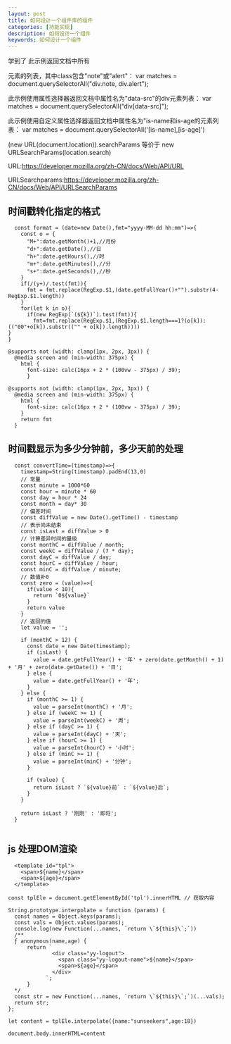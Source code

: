 ```yaml
---
layout: post
title: 如何设计一个组件库的组件
categories: [功能实现]
description: 如何设计一个组件
keywords: 如何设计一个组件 
---
```




学到了
此示例返回文档中所有<div>元素的列表，其中class包含"note"或"alert"：
var matches = document.querySelectorAll("div.note, div.alert");

此示例使用属性选择器返回文档中属性名为"data-src"的div元素列表：
var matches = document.querySelectorAll(“div[data-src]");

此示例使用自定义属性选择器返回文档中属性名为"is-name和is-age的元素列表：
var matches = document.querySelectorAll('[is-name],[is-age]')

 (new URL(document.location)).searchParams 等价于 new URLSearchParams(location.search)

URL:https://developer.mozilla.org/zh-CN/docs/Web/API/URL

URLSearchparams:https://developer.mozilla.org/zh-CN/docs/Web/API/URLSearchParams


## 时间戳转化指定的格式

```
  const format = (date=new Date(),fmt="yyyy-MM-dd hh:mm")=>{
    const o = {
      "M+":date.getMonth()+1,//月份
      "d+":date.getDate(),//日
      "h+":date.getHours(),//时
      "m+":date.getMinutes(),//分
      "s+":date.getSeconds(),//秒
    }
    if(/(y+)/.test(fmt)){
      fmt = fmt.replace(RegExp.$1,(date.getFullYear()+"").substr(4-RegExp.$1.length))
    }
    for(let k in o){
      if(new RegExp(`(${k})`).test(fmt)){
        fmt=fmt.replace(RegExp.$1,(RegExp.$1.length===1?(o[k]):(("00"+o[k]).substr(("" + o[k]).length))))
}
}

@supports not (width: clamp(1px, 2px, 3px)) {
  @media screen and (min-width: 375px) {
    html {
      font-size: calc(16px + 2 * (100vw - 375px) / 39);
      }

@supports not (width: clamp(1px, 2px, 3px)) {
  @media screen and (min-width: 375px) {
    html {
      font-size: calc(16px + 2 * (100vw - 375px) / 39);
    }
    return fmt
  }
```

## 时间戳显示为多少分钟前，多少天前的处理

```
  const convertTime=(timestamp)=>{
    timestamp=String(timestamp).padEnd(13,0)
    // 常量
    const minute = 1000*60
    const hour = minute * 60
    const day = hour * 24
    const month = day* 30
    // 偏差时间
    const diffValue = new Date().getTime() - timestamp
    // 表示尚未结束
    const isLast = diffValue > 0
    // 计算差异时间的量级
    const monthC = diffValue / month;
    const weekC = diffValue / (7 * day);
    const dayC = diffValue / day;
    const hourC = diffValue / hour;
    const minC = diffValue / minute; 
    // 数值补0
    const zero = (value)=>{
      if(value < 10){
        return `0${value}`
      }
      return value
    }
    // 返回的值
    let value = '';

    if (monthC > 12) {
      const date = new Date(timestamp);
      if (isLast) {
        value = date.getFullYear() + '年' + zero(date.getMonth() + 1) + '月' + zero(date.getDate()) + '日';
      } else {
        value = date.getFullYear() + '年';
      }
    } else {
      if (monthC >= 1) {
        value = parseInt(monthC) + '月';
      } else if (weekC >= 1) {
        value = parseInt(weekC) + '周';
      } else if (dayC >= 1) {
        value = parseInt(dayC) + '天';
      } else if (hourC >= 1) {
        value = parseInt(hourC) + '小时';
      } else if (minC >= 1) {
        value = parseInt(minC) + '分钟';
      }

      if (value) {
        return isLast ? `${value}前` : `${value}后`;
      }
    }

    return isLast ? '刚刚' : '即将';
  }
  
```

## js 处理DOM渲染
```
  <template id="tpl">
    <span>${name}</span>
    <span>${age}</span>
  </template>

const tplEle = document.getElementById('tpl').innerHTML // 获取内容

String.prototype.interpolate = function (params) {
  const names = Object.keys(params);
  const vals = Object.values(params);
  console.log(new Function(...names, `return \`${this}\`;`))
  /**
  ƒ anonymous(name,age) {
      return `
              <div class="yy-logout">
                <span class="yy-logout-name">${name}</span>
                <span>${age}</span>
              </div>
            `;
      }
  */
  const str = new Function(...names, `return \`${this}\`;`)(...vals);
  return str;
};

let content = tplEle.interpolate({name:"sunseekers",age:18})

document.body.innerHTML=content
```